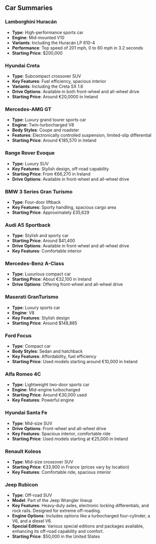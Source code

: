 ## Car Summaries

### Lamborghini Huracán

-   **Type**: High-performance sports car
-   **Engine**: Mid-mounted V10
-   **Variants**: Including the Huracán LP 610-4
-   **Performance**: Top speed of 201 mph, 0 to 60 mph in 3.2 seconds
-   **Starting Price**: $200,000

### Hyundai Creta

-   **Type**: Subcompact crossover SUV
-   **Key Features**: Fuel efficiency, spacious interior
-   **Variants**: Including the Creta SX 1.6
-   **Drive Options**: Available in both front-wheel and all-wheel drive
-   **Starting Price**: Around €20,0000 in Ireland

### Mercedes-AMG GT

-   **Type**: Luxury grand tourer sports car
-   **Engine**: Twin-turbocharged V8
-   **Body Styles**: Coupe and roadster
-   **Features**: Electronically controlled suspension, limited-slip differential
-   **Starting Price**: Around €185,570 in Ireland

### Range Rover Evoque

-   **Type**: Luxury SUV
-   **Key Features**: Stylish design, off-road capability
-   **Starting Price**: From €66,270 in Ireland
-   **Drive Options**: Available in front-wheel and all-wheel drive

### BMW 3 Series Gran Turismo

-   **Type**: Four-door liftback
-   **Key Features**: Sporty handling, spacious cargo area
-   **Starting Price**: Approximately £35,629

### Audi A5 Sportback

-   **Type**: Stylish and sporty car
-   **Starting Price**: Around $41,400
-   **Drive Options**: Available in front-wheel and all-wheel drive
-   **Key Features**: Comfortable interior

### Mercedes-Benz A-Class

-   **Type**: Luxurious compact car
-   **Starting Price**: About €32,100 in Ireland
-   **Drive Options**: Offering front-wheel and all-wheel drive

### Maserati GranTurismo

-   **Type**: Luxury sports car
-   **Engine**: V8
-   **Key Features**: Stylish design
-   **Starting Price**: Around $148,885

### Ford Focus

-   **Type**: Compact car
-   **Body Styles**: Sedan and hatchback
-   **Key Features**: Affordability, fuel efficiency
-   **Starting Price**: Used models starting around €10,000 in Ireland

### Alfa Romeo 4C

-   **Type**: Lightweight two-door sports car
-   **Engine**: Mid-engine turbocharged
-   **Starting Price**: Around €30,000 used
-   **Key Features**: Powerful engine

### Hyundai Santa Fe

-   **Type**: Mid-size SUV
-   **Drive Options**: Front-wheel and all-wheel drive
-   **Key Features**: Spacious interior, comfortable ride
-   **Starting Price**: Used models starting at €25,000 in Ireland

### Renault Koleos

-   **Type**: Mid-size crossover SUV
-   **Starting Price**: €33,900 in France (prices vary by location)
-   **Key Features**: Comfortable ride, spacious interior

### Jeep Rubicon

-   **Type**: Off-road SUV
-   **Model**: Part of the Jeep Wrangler lineup
-   **Key Features**: Heavy-duty axles, electronic locking differentials, and rock rails. Designed for extreme off-roading.
-   **Engine Options**: Includes options like a turbocharged four-cylinder, a V6, and a diesel V6.
-   **Special Editions**: Various special editions and packages available, enhancing its off-road capability and comfort.
-   **Starting Price**: $50,000 in the United States
